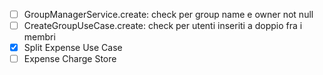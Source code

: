 - [ ] GroupManagerService.create: check per group name e owner not null
- [ ] CreateGroupUseCase.create: check per utenti inseriti a doppio fra i membri
- [x] Split Expense Use Case
- [ ] Expense Charge Store